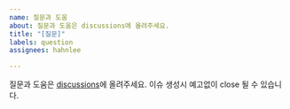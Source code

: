 ```yaml
---
name: 질문과 도움
about: 질문과 도움은 discussions에 올려주세요.
title: "[질문]"
labels: question
assignees: hahnlee

---
```


질문과 도움은 [discussions](https://github.com/hahnlee/hwp-rs/discussions/categories/%EC%A7%88%EB%AC%B8)에 올려주세요. 이슈 생성시 예고없이 close 될 수 있습니다.
